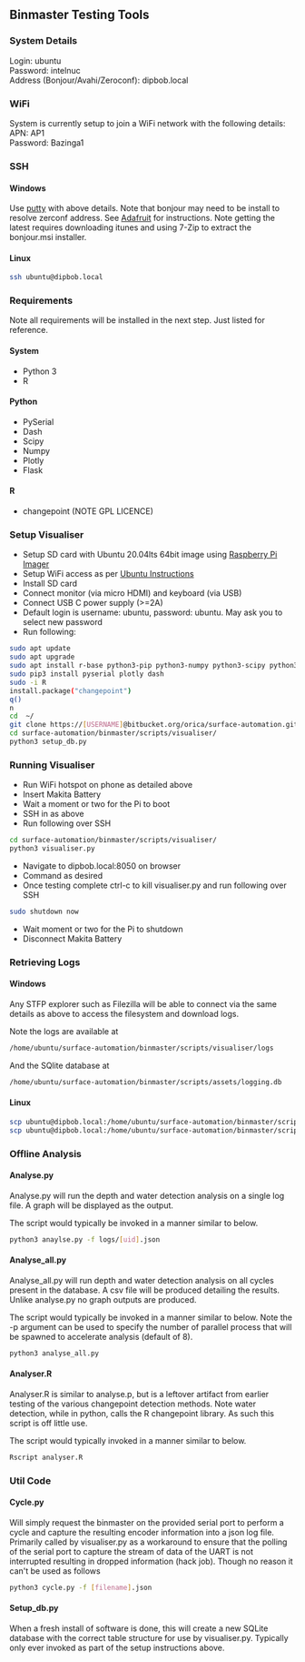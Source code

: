 ## Binmaster Testing Tools
### System Details
Login: ubuntu  
Password: intelnuc  
Address (Bonjour/Avahi/Zeroconf): dipbob.local

### WiFi
System is currently setup to join a WiFi network with the following details:  
APN: AP1  
Password: Bazinga1

### SSH
#### Windows
Use [putty](https://www.chiark.greenend.org.uk/~sgtatham/putty/latest.html) with above details. 
Note that bonjour may need to be install to resolve zerconf address. See [Adafruit](https://learn.adafruit.com/bonjour-zeroconf-networking-for-windows-and-linux)
for instructions. Note getting the latest requires downloading itunes and using 7-Zip to extract the bonjour.msi installer. 
#### Linux

```bash
ssh ubuntu@dipbob.local
```

### Requirements
Note all requirements will be installed in the next step. Just listed for reference. 
#### System
* Python 3
* R

#### Python
* PySerial
* Dash
* Scipy
* Numpy
* Plotly
* Flask

#### R
* changepoint (NOTE GPL LICENCE)

### Setup Visualiser
* Setup SD card with Ubuntu 20.04lts 64bit image using [Raspberry Pi Imager](https://www.raspberrypi.org/downloads/)  
* Setup WiFi access as per [Ubuntu Instructions](https://ubuntu.com/tutorials/how-to-install-ubuntu-on-your-raspberry-pi#3-wifi-or-ethernet)
* Install SD card
* Connect monitor (via micro HDMI) and keyboard (via USB)
* Connect USB C power supply (>=2A)
* Default login is username: ubuntu, password: ubuntu. May ask you to select new password
* Run following:
```bash
sudo apt update
sudo apt upgrade
sudo apt install r-base python3-pip python3-numpy python3-scipy python3-rpy2
sudo pip3 install pyserial plotly dash
sudo -i R
install.package("changepoint")
q()
n
cd  ~/
git clone https://[USERNAME]@bitbucket.org/orica/surface-automation.git
cd surface-automation/binmaster/scripts/visualiser/
python3 setup_db.py
```

### Running Visualiser
* Run WiFi hotspot on phone as detailed above
* Insert Makita Battery
* Wait a moment or two for the Pi to boot
* SSH in as above
* Run following over SSH
```bash
cd surface-automation/binmaster/scripts/visualiser/
python3 visualiser.py
```
* Navigate to dipbob.local:8050 on browser
* Command as desired
* Once testing complete ctrl-c to kill visualiser.py and run following over SSH
```bash
sudo shutdown now
```
* Wait moment or two for the Pi to shutdown
* Disconnect Makita Battery

### Retrieving Logs
#### Windows
Any STFP explorer such as Filezilla will be able to connect via the same details as above to access
the filesystem and download logs.

Note the logs are available at 
```bash
/home/ubuntu/surface-automation/binmaster/scripts/visualiser/logs
```  

And the SQlite database at
```bash
/home/ubuntu/surface-automation/binmaster/scripts/assets/logging.db
```

#### Linux

```bash
scp ubuntu@dipbob.local:/home/ubuntu/surface-automation/binmaster/scripts/visualiser/assets/logging.db .
scp ubuntu@dipbob.local:/home/ubuntu/surface-automation/binmaster/scripts/visualiser/logs/* .
```

### Offline Analysis
#### Analyse.py
Analyse.py will run the depth and water detection analysis on a single log file. A graph will be displayed as
the output.  

The script would typically be invoked in a manner similar to below.  

```bash
python3 anaylse.py -f logs/[uid].json
```

#### Analyse_all.py
Analyse_all.py will run depth and water detection analysis on all cycles present in the database. A csv file will be
produced detailing the results. Unlike analyse.py no graph outputs are produced. 

The script would typically be invoked in a manner similar to below. Note the -p argument can be used to specify
the number of parallel process that will be spawned to accelerate analysis (default of 8). 

```bash
python3 analyse_all.py
```

#### Analyser.R
Analyser.R is similar to analyse.p, but is a leftover artifact from earlier testing of the various changepoint detection
methods. Note water detection, while in python, calls the R changepoint library. As such this script is off little use. 

The script would typically invoked in a manner similar to below.

```bash
Rscript analyser.R
```

### Util Code
#### Cycle.py
Will simply request the binmaster on the provided serial port to perform a cycle and capture the resulting
encoder information into a json log file. Primarily called by visualiser.py as a workaround to ensure that 
the polling of the serial port to capture the stream of data of the UART is not interrupted resulting in dropped
information (hack job). Though no reason it can't be used as follows

```bash
python3 cycle.py -f [filename].json
``` 

#### Setup_db.py
When a fresh install of software is done, this will create a new SQLite database with the correct table structure
for use by visualiser.py. Typically only ever invoked as part of the setup instructions above. 